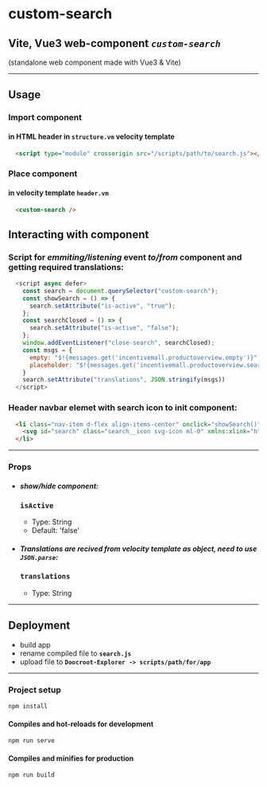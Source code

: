 # custom-search

## Vite, Vue3 web-component *`custom-search`*

(standalone web component made with Vue3 & Vite)

<hr>

## Usage

### Import component

#### in HTML header in `structure.vm` velocity template

```html
  <script type="module" crossorigin src="/scripts/path/to/search.js"></script>
```

### Place component

#### in velocity template `header.vm`

```html
  <custom-search />
```

## Interacting with component

### Script for *emmiting/listening* event *to/from* component and getting required translations:

```js
  <script async defer>
    const search = document.querySelector("custom-search");
    const showSearch = () => {
      search.setAttribute("is-active", "true");
    };
    const searchClosed = () => {
      search.setAttribute("is-active", "false");
    };
    window.addEventListener("close-search", searchClosed);
    const msgs = {
      empty: "$!{messages.get('incentivemall.productoverview.empty')}",
      placeholder: "$!{messages.get('incentivemall.productoverview.search')}"
    }
    search.setAttribute("translations", JSON.stringify(msgs))
  </script>
```

### Header navbar elemet with search icon to init component:

```html
  <li class="nav-item d-flex align-items-center" onclick="showSearch()">  
    <svg id="search" class="search__icon svg-icon ml-0" xmlns:xlink="http://www.w3.org/1999/xlink" xmlns="http://www.w3.org/2000/svg" version="1.1"><use xlink:href="/images/icons/all_in_one.svg#search"></use></svg>
  </li>
```

<hr>

### Props

- #### ***show/hide component:***

  ### **`isActive`**

    - Type: String
    - Default: 'false'

- #### ***Translations are recived from velocity template as object, need to use `JSON.parse`:***

  ### **`translations`**

    - Type: String


<hr>

## Deployment

- build app 
- rename compiled file to **`search.js`**
- upload file to **`Doocroot-Explorer -> scripts/path/for/app`**

<hr>

### Project setup

```
npm install
```

#### Compiles and hot-reloads for development

```
npm run serve
```

#### Compiles and minifies for production

```
npm run build
```
